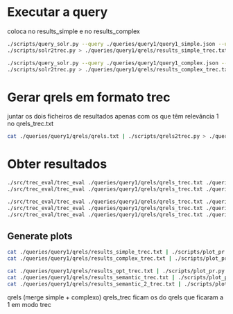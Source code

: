 # Executar a query

coloca no results_simple e no results_complex

```sh
./scripts/query_solr.py --query ./queries/query1/query1_simple.json --uri http://localhost:8983/solr --collection stocks | \
./scripts/solr2trec.py > ./queries/query1/qrels/results_simple_trec.txt
```

```sh
./scripts/query_solr.py --query ./queries/query1/query1_complex.json --uri http://localhost:8983/solr --collection stocks | \
./scripts/solr2trec.py > ./queries/query1/qrels/results_complex_trec.txt
```

# Gerar qrels em formato trec

juntar os dois ficheiros de resultados apenas com os que têm relevância 1 no qrels_trec.txt

```sh
cat ./queries/query1/qrels/qrels.txt | ./scripts/qrels2trec.py > ./queries/query1/qrels/qrels_trec.txt
```

# Obter resultados

```sh
./src/trec_eval/trec_eval ./queries/query1/qrels/qrels_trec.txt ./queries/query1/qrels/results_simple_trec.txt > ./queries/query1/results/results_simple.txt
./src/trec_eval/trec_eval ./queries/query1/qrels/qrels_trec.txt ./queries/query1/qrels/results_complex_trec.txt > ./queries/query1/results/results_complex.txt
```

```sh
./src/trec_eval/trec_eval ./queries/query1/qrels/qrels_trec.txt ./queries/query1/qrels/results_opt_trec.txt > ./queries/query1/results/results_opt.txt
./src/trec_eval/trec_eval ./queries/query1/qrels/qrels_trec.txt ./queries/query1/qrels/results_semantic_trec.txt > ./queries/query1/results/results_semantic.txt
./src/trec_eval/trec_eval ./queries/query1/qrels/qrels_trec.txt ./queries/query1/qrels/results_semantic_2_trec.txt > ./queries/query1/results/results_semantic_2.txt
```


## Generate plots

```sh
cat ./queries/query1/qrels/results_simple_trec.txt | ./scripts/plot_pr.py --qrels ./queries/query1/qrels/qrels_trec.txt --output ./queries/query1/results/results_simple.png
cat ./queries/query1/qrels/results_complex_trec.txt | ./scripts/plot_pr.py --qrels ./queries/query1/qrels/qrels_trec.txt --output ./queries/query1/results/results_complex.png
```

```sh
cat ./queries/query1/qrels/results_opt_trec.txt | ./scripts/plot_pr.py --qrels ./queries/query1/qrels/qrels_trec.txt --output ./queries/query1/results/results_opt.png
cat ./queries/query1/qrels/results_semantic_trec.txt | ./scripts/plot_pr.py --qrels ./queries/query1/qrels/qrels_trec.txt --output ./queries/query1/results/results_semantic.png
cat ./queries/query1/qrels/results_semantic_2_trec.txt | ./scripts/plot_pr.py --qrels ./queries/query1/qrels/qrels_trec.txt --output ./queries/query1/results/results_semantic_2.png
```

qrels (merge simple + complexo)
qrels_trec ficam os do qrels que ficaram a 1 em modo trec
